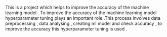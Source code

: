 This is a project which helps to improve the accuracy of the machine learning model . To improve the accuracy of the machine learning model hyperparameter tuning plays an important role .This process involves data preprocessing , data analysing , creating ml model and check accuracy , to improve the accuracy this hyperparameter tuning is used .
